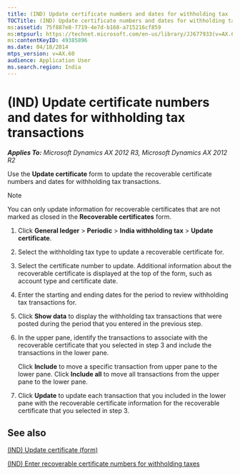 ```yaml
---
title: (IND) Update certificate numbers and dates for withholding tax  transactions
TOCTitle: (IND) Update certificate numbers and dates for withholding tax  transactions
ms:assetid: 75f887e8-7719-4e7d-b168-a715216cf859
ms:mtpsurl: https://technet.microsoft.com/en-us/library/JJ677933(v=AX.60)
ms:contentKeyID: 49385896
ms.date: 04/18/2014
mtps_version: v=AX.60
audience: Application User
ms.search.region: India
---
```


# (IND) Update certificate numbers and dates for withholding tax transactions 


_**Applies To:** Microsoft Dynamics AX 2012 R3, Microsoft Dynamics AX 2012 R2_

Use the **Update certificate** form to update the recoverable certificate numbers and dates for withholding tax transactions.


> [!NOTE]
> <P>You can only update information for recoverable certificates that are not marked as closed in the <STRONG>Recoverable certificates</STRONG> form.</P>



1.  Click **General ledger** \> **Periodic** \> **India withholding tax** \> **Update certificate**.

2.  Select the withholding tax type to update a recoverable certificate for.

3.  Select the certificate number to update. Additional information about the recoverable certificate is displayed at the top of the form, such as account type and certificate date.

4.  Enter the starting and ending dates for the period to review withholding tax transactions for.

5.  Click **Show data** to display the withholding tax transactions that were posted during the period that you entered in the previous step.

6.  In the upper pane, identify the transactions to associate with the recoverable certificate that you selected in step 3 and include the transactions in the lower pane.
    
    Click **Include** to move a specific transaction from upper pane to the lower pane. Click **Include all** to move all transactions from the upper pane to the lower pane.

7.  Click **Update** to update each transaction that you included in the lower pane with the recoverable certificate information for the recoverable certificate that you selected in step 3.

## See also

[(IND) Update certificate (form)](https://technet.microsoft.com/en-us/library/jj664755\(v=ax.60\))

[(IND) Enter recoverable certificate numbers for withholding taxes](ind-enter-recoverable-certificate-numbers-for-withholding-taxes.md)

  


